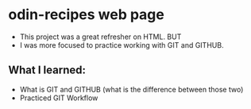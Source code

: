 # odin-recipes web page
* This project was a great refresher on HTML. BUT 
* I was more focused to practice working with GIT and GITHUB.
## What I learned: 
* What is GIT and GITHUB (what is the difference between those two)
* Practiced GIT Workflow